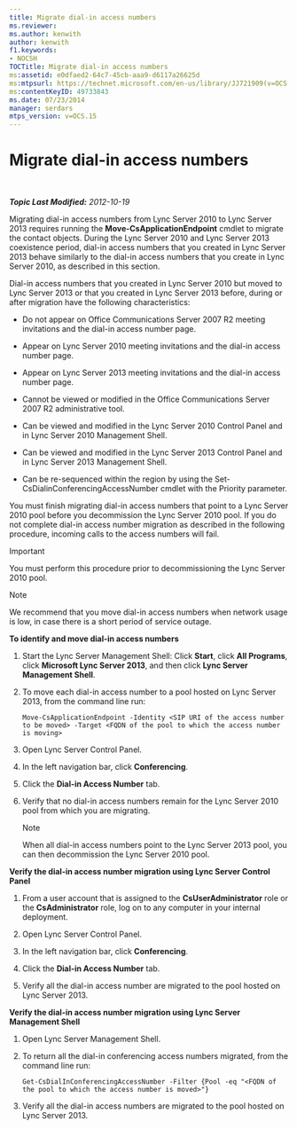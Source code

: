 ```yaml
---
title: Migrate dial-in access numbers
ms.reviewer: 
ms.author: kenwith
author: kenwith
f1.keywords:
- NOCSH
TOCTitle: Migrate dial-in access numbers
ms:assetid: e0dfaed2-64c7-45cb-aaa9-d6117a26625d
ms:mtpsurl: https://technet.microsoft.com/en-us/library/JJ721909(v=OCS.15)
ms:contentKeyID: 49733843
ms.date: 07/23/2014
manager: serdars
mtps_version: v=OCS.15
---
```


<div data-xmlns="http://www.w3.org/1999/xhtml">

<div class="topic" data-xmlns="http://www.w3.org/1999/xhtml" data-msxsl="urn:schemas-microsoft-com:xslt" data-cs="https://msdn.microsoft.com/">

<div data-asp="https://msdn2.microsoft.com/asp">

# Migrate dial-in access numbers

</div>

<div id="mainSection">

<div id="mainBody">

<span> </span>

_**Topic Last Modified:** 2012-10-19_

Migrating dial-in access numbers from Lync Server 2010 to Lync Server 2013 requires running the **Move-CsApplicationEndpoint** cmdlet to migrate the contact objects. During the Lync Server 2010 and Lync Server 2013 coexistence period, dial-in access numbers that you created in Lync Server 2013 behave similarly to the dial-in access numbers that you create in Lync Server 2010, as described in this section.

Dial-in access numbers that you created in Lync Server 2010 but moved to Lync Server 2013 or that you created in Lync Server 2013 before, during or after migration have the following characteristics:

  - Do not appear on Office Communications Server 2007 R2 meeting invitations and the dial-in access number page.

  - Appear on Lync Server 2010 meeting invitations and the dial-in access number page.

  - Appear on Lync Server 2013 meeting invitations and the dial-in access number page.

  - Cannot be viewed or modified in the Office Communications Server 2007 R2 administrative tool.

  - Can be viewed and modified in the Lync Server 2010 Control Panel and in Lync Server 2010 Management Shell.

  - Can be viewed and modified in the Lync Server 2013 Control Panel and in Lync Server 2013 Management Shell.

  - Can be re-sequenced within the region by using the Set-CsDialinConferencingAccessNumber cmdlet with the Priority parameter.

You must finish migrating dial-in access numbers that point to a Lync Server 2010 pool before you decommission the Lync Server 2010 pool. If you do not complete dial-in access number migration as described in the following procedure, incoming calls to the access numbers will fail.

<div>


> [!IMPORTANT]  
> You must perform this procedure prior to decommissioning the Lync Server 2010 pool.



</div>

<div>


> [!NOTE]  
> We recommend that you move dial-in access numbers when network usage is low, in case there is a short period of service outage.



</div>

**To identify and move dial-in access numbers**

1.  Start the Lync Server Management Shell: Click **Start**, click **All Programs**, click **Microsoft Lync Server 2013**, and then click **Lync Server Management Shell**.

2.  To move each dial-in access number to a pool hosted on Lync Server 2013, from the command line run:
    
        Move-CsApplicationEndpoint -Identity <SIP URI of the access number to be moved> -Target <FQDN of the pool to which the access number is moving>

3.  Open Lync Server Control Panel.

4.  In the left navigation bar, click **Conferencing**.

5.  Click the **Dial-in Access Number** tab.

6.  Verify that no dial-in access numbers remain for the Lync Server 2010 pool from which you are migrating.
    
    <div>
    

    > [!NOTE]  
    > When all dial-in access numbers point to the Lync Server 2013 pool, you can then decommission the Lync Server 2010 pool.

    
    </div>

**Verify the dial-in access number migration using Lync Server Control Panel**

1.  From a user account that is assigned to the **CsUserAdministrator** role or the **CsAdministrator** role, log on to any computer in your internal deployment.

2.  Open Lync Server Control Panel.

3.  In the left navigation bar, click **Conferencing**.

4.  Click the **Dial-in Access Number** tab.

5.  Verify all the dial-in access number are migrated to the pool hosted on Lync Server 2013.

**Verify the dial-in access number migration using Lync Server Management Shell**

1.  Open Lync Server Management Shell.

2.  To return all the dial-in conferencing access numbers migrated, from the command line run:
    
        Get-CsDialInConferencingAccessNumber -Filter {Pool -eq "<FQDN of the pool to which the access number is moved>"}

3.  Verify all the dial-in access numbers are migrated to the pool hosted on Lync Server 2013.

</div>

<span> </span>

</div>

</div>

</div>

